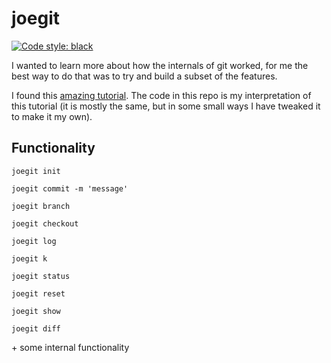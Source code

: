 # joegit

<a href="https://github.com/psf/black"><img alt="Code style: black" src="https://img.shields.io/badge/code%20style-black-000000.svg"></a>

I wanted to learn more about how the internals of git worked, for me the best way to do that was to try and build a subset of the features.

I found this [amazing tutorial](https://www.leshenko.net/p/ugit/#). The code in this repo is my interpretation of this tutorial (it is mostly the same, but in some small ways I have tweaked it to make it my own).

## Functionality

`joegit init`

`joegit commit -m 'message'`

`joegit branch`

`joegit checkout`

`joegit log`

`joegit k`

`joegit status`

`joegit reset`

`joegit show`

`joegit diff`

\+ some internal functionality